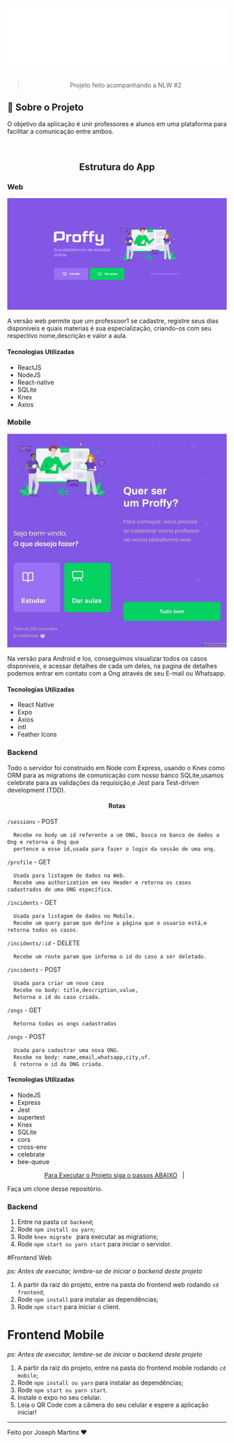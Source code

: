 
<h1 align="center">
  <img alt="Be The Hero" src="https://github.com/JosephMartins/proffy/blob/master/proffy-web/src/assets/images/logo.svg">
</h1>

<blockquote align="center">Projeto feito acompanhando a NLW #2</blockquote>

## :rocket: Sobre o Projeto

<p>
  O objetivo da aplicação é unir professores e alunos em uma plataforma para facilitar a comunicação entre ambos.
</p>

<br>

<h2 align="center">Estrutura do App</h2>

<h3>Web</h3>
<img src="https://github.com/JosephMartins/proffy/blob/master/gitReadme/web.png"/>
<p>
  A versão web permite que um professoor1 se cadastre, registre seus dias disponiveis e quais materias é sua especialização, criando-os com seu respectivo 
  nome,descrição e valor a aula.  
</p>

<h4>Tecnologias Utilizadas</h4>
<ul>
  <li>ReactJS</li>
  <li>NodeJS</li>
  <li>React-native</li>
  <li>SQLite</li>
  <li>Knex</li>
  <li>Axios</li>
</ul>

<h3>Mobile</h3>
<img src="https://github.com/JosephMartins/proffy/blob/master/gitReadme/fotoefeitos.com__final_1050808787446003057_.jpg">
<p>
  Na versão para Android e Ios, conseguimos visualizar todos os casos disponiveis, e acessar detalhes de cada um deles,
  na pagina de detalhes podemos entrar em contato com a Ong através de seu E-mail ou Whatsapp.
</p>

<h4>Tecnologias Utilizadas</h4>
<ul>
  <li>React Native</li>
  <li>Expo</li>
  <li>Axios</li>
  <li>intl</li>
  <li>Feather Icons</li>
</ul>

<h3>Backend</h3>

Todo o servidor foi construido em Node com Express, usando o Knex como ORM para as migrations de comunicação com nosso banco
SQLite,usamos celebrate para as validações da requisição,e Jest para Test-driven development (TDD).

<h4 align="center">Rotas</h4>

`/sessions` - POST
```
  Recebe no body um id referente a um ONG, busca no banco de dados a Ong e retorna a Ong que 
  pertence a esse id,usada para fazer o login da sessão de uma ong.
```
`/profile` - GET
```
  Usada para listagem de dados na Web.
  Recebe uma authorization em seu Header e retorna os casos cadastrados de uma ONG específica.
```

`/incidents` - GET
```
  Usada para listagem de dados no Mobile.
  Recebe um query param que define a página que o usuario está,e retorna todos os casos.
```
`/incidents/:id` - DELETE
```
  Recebe um route param que informa o id do caso a ser deletado.
```

`/incidents` - POST
```
  Usada para criar um novo caso
  Recebe no body: title,description,value,
  Retorna o id do caso criada.
```

`/ongs` - GET
```
  Retorna todas as ongs cadastradas
```

`/ongs` - POST
```
  Usada para cadastrar uma nova ONG.
  Recebe no body: name,email,whatsapp,city,uf.
  E retorna o id da ONG criada.
```

<h4>Tecnologias Utilizadas</h4>
<ul>
  <li>NodeJS</li>
  <li>Express</li>
  <li>Jest</li>
  <li>supertest</li>
  <li>Knex</li>
  <li>SQLite</li>
  <li>cors</li>
  <li>cross-env</li>
  <li>celebrate</li>
  <li>bee-queue</li>
</ul>



<p align="center">
  <a href="#-Instalação-e-execução">Para Executar o Projeto siga o passos ABAIXO</a>&nbsp;&nbsp;&nbsp;|&nbsp;&nbsp;&nbsp;
</p>



Faça um clone desse repositório.

### Backend

1. Entre na pasta  `cd backend`;
2. Rode `npm install ou yarn`;
3. Rode `knex migrate ` para executar as migrations;
4. Rode `npm start ou yarn start` para iniciar o servidor.

#Frontend Web

_ps: Antes de executar, lembre-se de iniciar o backend deste projeto_

1. A partir da raiz do projeto, entre na pasta do frontend web rodando `cd frontend`;
2. Rode `npm install` para instalar as dependências;
3. Rode `npm start` para iniciar o client.

# Frontend Mobile

_ps: Antes de executar, lembre-se de iniciar o backend deste projeto_

1. A partir da raiz do projeto, entre na pasta do frontend mobile rodando `cd mobile`;
2. Rode `npm install ou yarn` para instalar as dependências;
3. Rode `npm start ou yarn start`.
4. Instale o expo no seu celular.
5. Leia o QR Code com a câmera do seu celular e espere a aplicação iniciar!


---
Feito por Joseph Martins ♥ 

